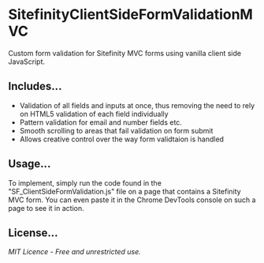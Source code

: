 # SitefinityClientSideFormValidationMVC
Custom form validation for Sitefinity MVC forms using vanilla client side JavaScript.

## Includes...

* Validation of all fields and inputs at once, thus removing the need to rely on HTML5 validation of each field individually
* Pattern validation for email and number fields etc.
* Smooth scrolling to areas that fail validation on form submit
* Allows creative control over the way form validtaion is handled

## Usage...

To implement, simply run the code found in the "SF_ClientSideFormValidation.js" file on a page that contains a Sitefinity MVC form. You can even paste it in the Chrome DevTools console on such a page to see it in action.

## License...

*MIT Licence - Free and unrestricted use.*
